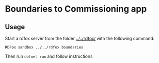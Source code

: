 # Boundaries to Commissioning app

## Usage

Start a rdfox server from the folder [../../rdfox/](../../rdfox) with the following command:

```
RDFox sandbox ../../rdfox boundaries
```

Then run `dotnet run` and follow instructions
